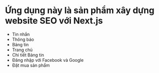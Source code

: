 # Ứng dụng này là sản phẩm xây dựng website SEO với Next.js 
* Tin nhắn
* Thông báo
* Bảng tin
* Trang chủ
* Chi tiết Bảng tin
* Đăng nhập với Facebook và Google
* Đặt mua sản phẩm 